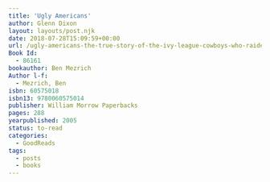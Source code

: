 ```yaml
---
title: 'Ugly Americans'
author: Glenn Dixon
layout: layouts/post.njk
date: 2018-07-28T15:09:59+00:00
url: /ugly-americans-the-true-story-of-the-ivy-league-cowboys-who-raided-the-asian-markets-for-millions/
Book Id:
  - 86161
bookauthor: Ben Mezrich
Author l-f:
  - Mezrich, Ben
isbn: 60575018
isbn13: 9780060575014
publisher: William Morrow Paperbacks
pages: 288
yearpublished: 2005
status: to-read
categories:
  - GoodReads
tags:
  - posts
  - books
---
```

